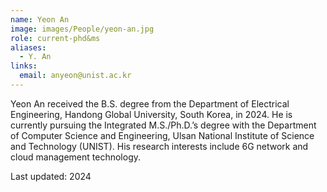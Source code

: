 ```yaml
---
name: Yeon An
image: images/People/yeon-an.jpg
role: current-phd&ms
aliases:
  - Y. An
links:
  email: anyeon@unist.ac.kr
---
```


Yeon An received the B.S. degree from the Department of Electrical Engineering, Handong Global University, South Korea, in 2024. He is currently pursuing the Integrated M.S./Ph.D.’s degree with the Department of Computer Science and Engineering, Ulsan National Institute of Science and Technology (UNIST). His research interests include 6G network and cloud management technology.

Last updated: 2024